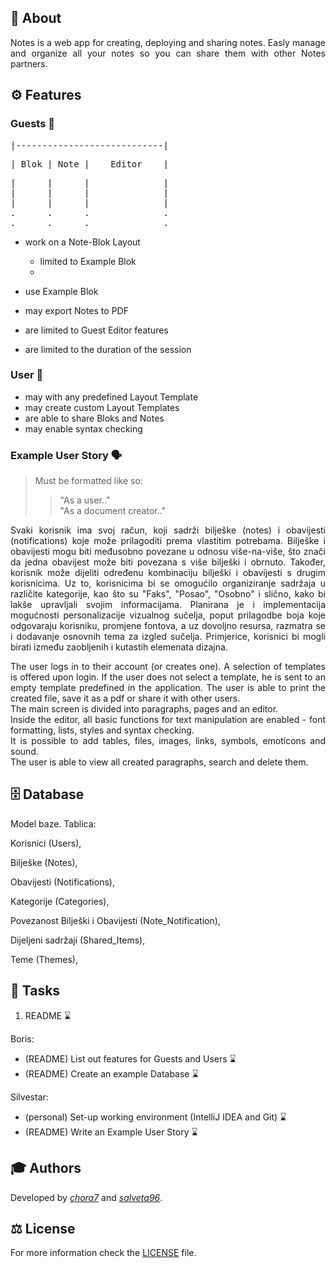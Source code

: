 ## 📝 About

<div align="justify">
Notes is a web app for creating, deploying and sharing notes. Easly manage and organize
all your notes so you can share them with other Notes partners.
</div>

## ⚙️ Features

<!---

Guests

|----------------------------|
| Blok | Note |    Editor    |
|      |      |              |
|      |      |              |
|      |      |              |
.      .      .              .
.      .      .              .

User

|       Blok     |              |
|-------------------------------|
| Section | Note |    Editor    |
|         |      |              |
|         |      |              |
|         |      |              |
.         .      .              .
.         .      .              .
--->

### Guests 👥

<div align="justify">
<pre>|----------------------------|</pre>
<pre>| Blok | Note |    Editor    |</pre>
<pre>
|      |      |              |
|      |      |              |
|      |      |              |
.      .      .              .
.      .      .              .
</pre>
</div>


- work on a Note-Blok Layout
    - limited to Example Blok
    - 


- use Example Blok
- may export Notes to PDF
- are limited to Guest Editor features
- are limited to the duration of the session

### User 👤

- may with any predefined Layout Template
- may create custom Layout Templates
- are able to share Bloks and Notes 
- may enable syntax checking

### Example User Story 🗣️

> Must be formatted like so:
> > "As a user.."  
> > "As a document creator.."

<div align="justify">
Svaki korisnik ima svoj račun, koji sadrži bilješke (notes) i obavijesti (notifications)
koje može prilagoditi prema vlastitim potrebama. Bilješke i obavijesti mogu biti međusobno
povezane u odnosu više-na-više, što znači da jedna obavijest može biti povezana s više
bilješki i obrnuto. Također, korisnik može dijeliti određenu kombinaciju bilješki i obavijesti
s drugim korisnicima.    
Uz to, korisnicima bi se omogućilo organiziranje sadržaja u različite kategorije, kao
što su "Faks", "Posao", "Osobno" i slično, kako bi lakše upravljali svojim informacijama.  
Planirana je i implementacija mogućnosti personalizacije vizualnog sučelja, poput 
prilagodbe boja koje odgovaraju korisniku, promjene fontova, a uz dovoljno resursa, 
razmatra se i dodavanje osnovnih tema za izgled sučelja. Primjerice, korisnici bi mogli
birati između zaobljenih i kutastih elemenata dizajna.  

The user logs in to their account 
(or creates one). A selection of templates is offered upon login. If 
the user does not select a template, he is sent to an empty template predefined
in the application. The user is able to print the created file, save it as a
pdf or share it with other users.  
The main screen is divided into paragraphs, pages and an editor.  
Inside the editor, all basic functions for text manipulation are enabled -
font formatting, lists, styles and syntax checking.  
It is possible to add tables, files, images, links, symbols, emoticons and sound.  
The user is able to view all created paragraphs, search and delete them.
</div>

## 🗄️ Database

Model baze.
Tablica:

Korisnici (Users),

Bilješke (Notes),

Obavijesti (Notifications),

Kategorije (Categories),

Povezanost Bilješki i Obavijesti (Note_Notification),

Dijeljeni sadržaji (Shared_Items),

Teme (Themes),

## 📌 Tasks

1. README ⌛️

Boris:  
- (README) List out features for Guests and Users ⌛️
- (README) Create an example Database ⌛️

Silvestar:  
- (personal) Set-up working environment (IntelliJ IDEA and Git) ⌛️
- (README) Write an Example User Story ⌛️

## 🎓 Authors

Developed by [*chora7*](https://github.com/chora7) and [*salveta96*](https://github.com/salveta96).

## ⚖️  License

For more information check the [LICENSE](LICENSE) file.
